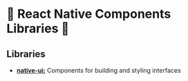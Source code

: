 # 📱 React Native Components Libraries 📱

## Libraries

- [**native-ui:**](https://github.com/leofernandesbh/npm-libs/tree/0b911851e9a8ebe9670b3cb1f23c8277922c6f4f/native-ui) Components for building and styling interfaces